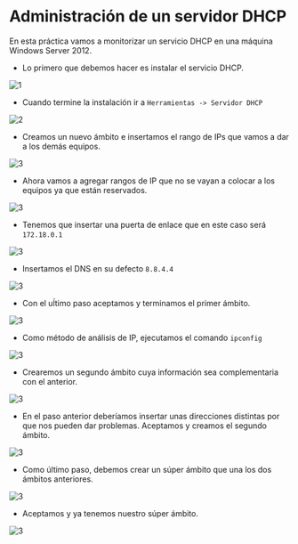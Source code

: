 # Administración de un servidor DHCP
En esta práctica vamos a monitorizar un servicio DHCP en una máquina Windows Server 2012.

- Lo primero que debemos hacer es instalar el servicio DHCP.

![1](./img/1.png)

- Cuando termine la instalación ir a `Herramientas -> Servidor DHCP`

![2](./img/2.png)

- Creamos un nuevo ámbito e insertamos el rango de IPs que vamos a dar a los demás equipos.

![3](./img/3.png)

- Ahora vamos a agregar rangos de IP que no se vayan a colocar a los equipos ya que están reservados.

![3](./img/4.png)

- Tenemos que insertar una puerta de enlace que en este caso será `172.18.0.1`

![3](./img/5.png)

- Insertamos el DNS en su defecto `8.8.4.4`

![3](./img/6.png)

- Con el uĺtimo paso aceptamos y terminamos el primer ámbito.

![3](./img/7.png)

- Como método de análisis de IP, ejecutamos el comando `ipconfig`

![3](./img/8.png)

- Crearemos un segundo ámbito cuya información sea complementaria con el anterior.

![3](./img/9.png)

- En el paso anterior deberíamos insertar unas direcciones distintas por que nos pueden dar problemas. Aceptamos y creamos el segundo ámbito.

![3](./img/10.png)

- Como último paso, debemos crear un súper ámbito que una los dos ámbitos anteriores.

![3](./img/11.png)

- Aceptamos y ya tenemos nuestro súper ámbito.

![3](./img/12.png)
